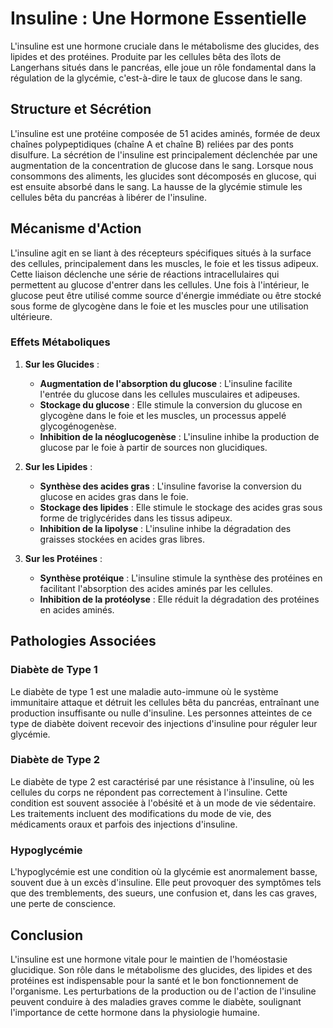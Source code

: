 # Insuline : Une Hormone Essentielle

L'insuline est une hormone cruciale dans le métabolisme des glucides, des lipides et des protéines. Produite par les cellules bêta des îlots de Langerhans situés dans le pancréas, elle joue un rôle fondamental dans la régulation de la glycémie, c'est-à-dire le taux de glucose dans le sang.

## Structure et Sécrétion

L'insuline est une protéine composée de 51 acides aminés, formée de deux chaînes polypeptidiques (chaîne A et chaîne B) reliées par des ponts disulfure. La sécrétion de l'insuline est principalement déclenchée par une augmentation de la concentration de glucose dans le sang. Lorsque nous consommons des aliments, les glucides sont décomposés en glucose, qui est ensuite absorbé dans le sang. La hausse de la glycémie stimule les cellules bêta du pancréas à libérer de l'insuline.

## Mécanisme d'Action

L'insuline agit en se liant à des récepteurs spécifiques situés à la surface des cellules, principalement dans les muscles, le foie et les tissus adipeux. Cette liaison déclenche une série de réactions intracellulaires qui permettent au glucose d'entrer dans les cellules. Une fois à l'intérieur, le glucose peut être utilisé comme source d'énergie immédiate ou être stocké sous forme de glycogène dans le foie et les muscles pour une utilisation ultérieure.

### Effets Métaboliques

1. **Sur les Glucides** :
   - **Augmentation de l'absorption du glucose** : L'insuline facilite l'entrée du glucose dans les cellules musculaires et adipeuses.
   - **Stockage du glucose** : Elle stimule la conversion du glucose en glycogène dans le foie et les muscles, un processus appelé glycogénogenèse.
   - **Inhibition de la néoglucogenèse** : L'insuline inhibe la production de glucose par le foie à partir de sources non glucidiques.

2. **Sur les Lipides** :
   - **Synthèse des acides gras** : L'insuline favorise la conversion du glucose en acides gras dans le foie.
   - **Stockage des lipides** : Elle stimule le stockage des acides gras sous forme de triglycérides dans les tissus adipeux.
   - **Inhibition de la lipolyse** : L'insuline inhibe la dégradation des graisses stockées en acides gras libres.

3. **Sur les Protéines** :
   - **Synthèse protéique** : L'insuline stimule la synthèse des protéines en facilitant l'absorption des acides aminés par les cellules.
   - **Inhibition de la protéolyse** : Elle réduit la dégradation des protéines en acides aminés.

## Pathologies Associées

### Diabète de Type 1

Le diabète de type 1 est une maladie auto-immune où le système immunitaire attaque et détruit les cellules bêta du pancréas, entraînant une production insuffisante ou nulle d'insuline. Les personnes atteintes de ce type de diabète doivent recevoir des injections d'insuline pour réguler leur glycémie.

### Diabète de Type 2

Le diabète de type 2 est caractérisé par une résistance à l'insuline, où les cellules du corps ne répondent pas correctement à l'insuline. Cette condition est souvent associée à l'obésité et à un mode de vie sédentaire. Les traitements incluent des modifications du mode de vie, des médicaments oraux et parfois des injections d'insuline.

### Hypoglycémie

L'hypoglycémie est une condition où la glycémie est anormalement basse, souvent due à un excès d'insuline. Elle peut provoquer des symptômes tels que des tremblements, des sueurs, une confusion et, dans les cas graves, une perte de conscience.

## Conclusion

L'insuline est une hormone vitale pour le maintien de l'homéostasie glucidique. Son rôle dans le métabolisme des glucides, des lipides et des protéines est indispensable pour la santé et le bon fonctionnement de l'organisme. Les perturbations de la production ou de l'action de l'insuline peuvent conduire à des maladies graves comme le diabète, soulignant l'importance de cette hormone dans la physiologie humaine.